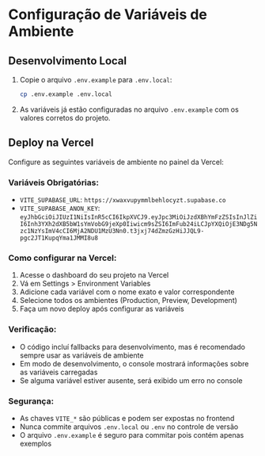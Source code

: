 
# Configuração de Variáveis de Ambiente

## Desenvolvimento Local

1. Copie o arquivo `.env.example` para `.env.local`:
   ```bash
   cp .env.example .env.local
   ```

2. As variáveis já estão configuradas no arquivo `.env.example` com os valores corretos do projeto.

## Deploy na Vercel

Configure as seguintes variáveis de ambiente no painel da Vercel:

### Variáveis Obrigatórias:
- `VITE_SUPABASE_URL`: `https://xwaxvupymmlbehlocyzt.supabase.co`
- `VITE_SUPABASE_ANON_KEY`: `eyJhbGciOiJIUzI1NiIsInR5cCI6IkpXVCJ9.eyJpc3MiOiJzdXBhYmFzZSIsInJlZiI6Inh3YXh2dXB5bW1sYmVobG9jeXp0Iiwicm9sZSI6ImFub24iLCJpYXQiOjE3NDg5Nzc1NzYsImV4cCI6MjA2NDU1MzU3Nn0.t3jxj74dZmzGzHiJJQL9-pgc2JT1KupqYma1JMMI8u8`

### Como configurar na Vercel:
1. Acesse o dashboard do seu projeto na Vercel
2. Vá em Settings > Environment Variables
3. Adicione cada variável com o nome exato e valor correspondente
4. Selecione todos os ambientes (Production, Preview, Development)
5. Faça um novo deploy após configurar as variáveis

### Verificação:
- O código incluí fallbacks para desenvolvimento, mas é recomendado sempre usar as variáveis de ambiente
- Em modo de desenvolvimento, o console mostrará informações sobre as variáveis carregadas
- Se alguma variável estiver ausente, será exibido um erro no console

### Segurança:
- As chaves `VITE_*` são públicas e podem ser expostas no frontend
- Nunca commite arquivos `.env.local` ou `.env` no controle de versão
- O arquivo `.env.example` é seguro para commitar pois contém apenas exemplos
